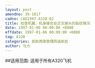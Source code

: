 ```yaml
---
layout: post
amendno: 39-1817
cadno: CAD1997-A320-02
title: 检查机翼、机身接合处交叉接头的裂纹情况
date: 1997-01-06 00:00:00 +0800
effdate: 1997-01-06 00:00:00 +0800
tag: A320
categories: 民航西南管理局适航处
author: 马力
---
```


##适用范围:
适用于所有A320飞机

